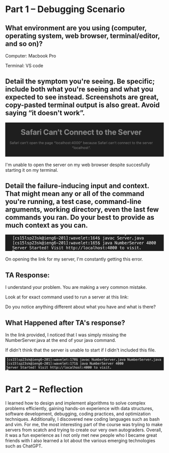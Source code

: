 # Part 1 – Debugging Scenario

## What environment are you using (computer, operating system, web browser, terminal/editor, and so on)?

Computer: Macbook Pro 

Terminal: VS code

## Detail the symptom you're seeing. Be specific; include both what you're seeing and what you expected to see instead. Screenshots are great, copy-pasted terminal output is also great. Avoid saying “it doesn't work”.

![](e1.png)

I'm unable to open the server on my web browser despite succesfully starting it on my terminal.

## Detail the failure-inducing input and context. That might mean any or all of the command you're running, a test case, command-line arguments, working directory, even the last few commands you ran. Do your best to provide as much context as you can.

![](e2.png)

On opening the link for my server, I'm constantly getting this error.

## TA Response:

I understand your problem. You are making a very common mistake.

Look at for exact command used to run a server at this link: [](https://ucsd-cse15l-s23.github.io/week/week2/)

Do you notice anything different about what you have and what is there?

## What Happened after TA's response?

In the link provided, I noticed that I was simply missing the NumberServer.java at the end of your java command.

If didn't think that the server is unable to start if I didn't included this file.

![](e3.png)

# Part 2 – Reflection

I learned how to design and implement algorithms to solve complex problems efficiently, gaining hands-on experience with data structures, software development, debugging, coding practices, and optimization techniques. Additionally, I discovered new  coding languages such as bash and vim. For me, the most interesting part of the course was tryiing to make servers from scatch and trying to create our very own autograders. Overall, it was a fun experience as I not only met new people who I became great friends with I also learned a lot about the various emerging technologies such as ChatGPT. 

